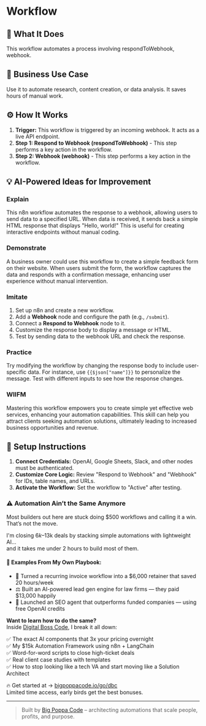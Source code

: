 # Workflow

## 🚀 What It Does
This workflow automates a process involving respondToWebhook, webhook.

## 💼 Business Use Case
Use it to automate research, content creation, or data analysis. It saves hours of manual work.

## ⚙️ How It Works
1.  **Trigger:** This workflow is triggered by an incoming webhook. It acts as a live API endpoint.
2. **Step 1: Respond to Webhook (respondToWebhook)** - This step performs a key action in the workflow.
3. **Step 2: Webhook (webhook)** - This step performs a key action in the workflow.

## 💡 AI-Powered Ideas for Improvement
### Explain
This n8n workflow automates the response to a webhook, allowing users to send data to a specified URL. When data is received, it sends back a simple HTML response that displays "Hello, world!" This is useful for creating interactive endpoints without manual coding.

### Demonstrate
A business owner could use this workflow to create a simple feedback form on their website. When users submit the form, the workflow captures the data and responds with a confirmation message, enhancing user experience without manual intervention.

### Imitate
1. Set up n8n and create a new workflow.
2. Add a **Webhook** node and configure the path (e.g., `/submit`).
3. Connect a **Respond to Webhook** node to it.
4. Customize the response body to display a message or HTML.
5. Test by sending data to the webhook URL and check the response.

### Practice
Try modifying the workflow by changing the response body to include user-specific data. For instance, use `{{$json["name"]}}` to personalize the message. Test with different inputs to see how the response changes.

### WIIFM
Mastering this workflow empowers you to create simple yet effective web services, enhancing your automation capabilities. This skill can help you attract clients seeking automation solutions, ultimately leading to increased business opportunities and revenue.

## 🔧 Setup Instructions
1. **Connect Credentials:** OpenAI, Google Sheets, Slack, and other nodes must be authenticated.
2. **Customize Core Logic:** Review "Respond to Webhook" and "Webhook" for IDs, table names, and URLs.
3. **Activate the Workflow:** Set the workflow to "Active" after testing.

### ⚠️ Automation Ain’t the Same Anymore

Most builders out here are stuck doing $500 workflows and calling it a win.  
That’s not the move.  

I'm closing $6k–$13k deals by stacking simple automations with lightweight AI...  
and it takes me under 2 hours to build most of them.

#### 🧠 Examples From My Own Playbook:
- 🔁 Turned a recurring invoice workflow into a $6,000 retainer that saved 20 hours/week  
- ⚖️ Built an AI-powered lead gen engine for law firms — they paid $13,000 happily  
- 🚀 Launched an SEO agent that outperforms funded companies — using free OpenAI credits  

**Want to learn how to do the same?**  
Inside [Digital Boss Code](https://bigpoppacode.io/go/dbc), I break it all down:

✅ The exact AI components that 3x your pricing overnight  
✅ My $15k Automation Framework using n8n + LangChain  
✅ Word-for-word scripts to close high-ticket deals  
✅ Real client case studies with templates  
✅ How to stop looking like a tech VA and start moving like a Solution Architect  

🔥 Get started at → [bigpoppacode.io/go/dbc](https://bigpoppacode.io/go/dbc)  
Limited time access, early birds get the best bonuses.

---
> Built by [Big Poppa Code](https://bigpoppacode.io) – architecting automations that scale people, profits, and purpose.

